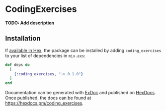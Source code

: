# CodingExercises

**TODO: Add description**

## Installation

If [available in Hex](https://hex.pm/docs/publish), the package can be installed
by adding `coding_exercises` to your list of dependencies in `mix.exs`:

```elixir
def deps do
  [
    {:coding_exercises, "~> 0.1.0"}
  ]
end
```

Documentation can be generated with [ExDoc](https://github.com/elixir-lang/ex_doc)
and published on [HexDocs](https://hexdocs.pm). Once published, the docs can
be found at <https://hexdocs.pm/coding_exercises>.

